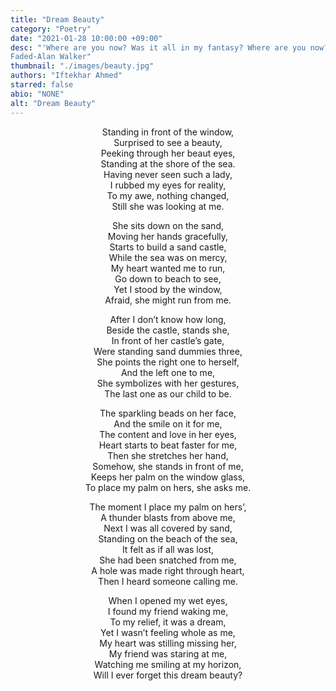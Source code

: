 ```yaml
---
title: "Dream Beauty"
category: "Poetry"
date: "2021-01-28 10:00:00 +09:00"
desc: "'Where are you now? Was it all in my fantasy? Where are you now? Were you only imaginary?'
Faded-Alan Walker"
thumbnail: "./images/beauty.jpg"
authors: "Iftekhar Ahmed"
starred: false
abio: "NONE"
alt: "Dream Beauty"
---
```

<p style="text-align: center;align:center;">Standing in front of the window,<br>
Surprised to see a beauty,<br>
Peeking through her beaut eyes,<br>
Standing at the shore of the sea.<br>
Having never seen such a lady,<br>
I rubbed my eyes for reality,<br>
To my awe, nothing changed,<br>
Still she was looking at me.<br>
</p>

<p style="text-align: center;align:center;">She sits down on the sand,<br>
Moving her hands gracefully,<br>
Starts to build a sand castle,<br>
While the sea was on mercy,<br>
My heart wanted me to run,<br>
Go down to beach to see,<br>
Yet I stood by the window,<br>
Afraid, she might run from me.<br>
</p>

<p style="text-align: center;align:center;">After I don’t know how long,<br>
Beside the castle, stands she,<br>
In front of her castle’s gate,<br>
Were standing sand dummies three,<br>
She points the right one to herself,<br>
And the left one to me,<br>
She symbolizes with her gestures,<br>
The last one as our child to be.<br>
</p>

<p style="text-align: center;align:center;">The sparkling beads on her face,<br>
And the smile on it for me,<br>
The content and love in her eyes,<br>
Heart starts to beat faster for me,<br>
Then she stretches her hand,<br>
Somehow, she stands in front of me,<br>
Keeps her palm on the window glass,<br>
To place my palm on hers, she asks me.<br>
</p>

<p style="text-align: center;align:center;">The moment I place my palm on hers’,<br>
A thunder blasts from above me,<br>
Next I was all covered by sand,<br>
Standing on the beach of the sea,<br>
It felt as if all was lost,<br>
She had been snatched from me,<br>
A hole was made right through heart,<br>
Then I heard someone calling me.<br>
</p>

<p style="text-align: center;align:center;">When I opened my wet eyes,<br>
I found my friend waking me,<br>
To my relief, it was a dream,<br>
Yet I wasn’t feeling whole as me,<br>
My heart was stilling missing her,<br>
My friend was staring at me,<br>
Watching me smiling at my horizon,<br>
Will I ever forget this dream beauty?<br>
</p>
